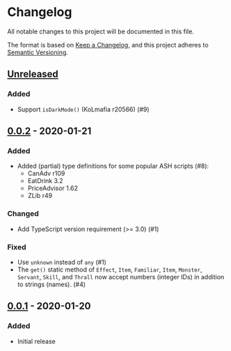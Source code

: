 # Changelog

All notable changes to this project will be documented in this file.

The format is based on [Keep a Changelog](https://keepachangelog.com/en/1.0.0/),
and this project adheres to [Semantic Versioning](https://semver.org/spec/v2.0.0.html).

## [Unreleased]

### Added

- Support `isDarkMode()` (KoLmafia r20566) (#9)

## [0.0.2] - 2020-01-21

### Added

- Added (partial) type definitions for some popular ASH scripts (#8):
  - CanAdv r109
  - EatDrink 3.2
  - PriceAdvisor 1.62
  - ZLib r49

### Changed

- Add TypeScript version requirement (>= 3.0) (#1)

### Fixed

- Use `unknown` instead of `any` (#1)
- The `get()` static method of `Effect`, `Item`, `Familiar`, `Item`, `Monster`,
  `Servant`, `Skill`, and `Thrall` now accept numbers (integer IDs) in addition
  to strings (names). (#4)

## [0.0.1] - 2020-01-20

### Added

- Initial release

[unreleased]: https://github.com/pastelmind/kolmafia-types/compare/v0.0.2...HEAD
[0.0.2]: https://github.com/pastelmind/kolmafia-types/compare/v0.0.1...v0.0.2
[0.0.1]: https://github.com/pastelmind/kolmafia-types/releases/tag/v0.0.1
